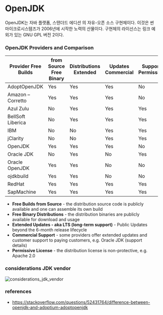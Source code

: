 # OpenJDK

OpenJDK는 자바 플랫폼, 스탠더드 에디션 의 자유-오픈 소스 구현체이다. 이것은 썬 마이크로시스템즈가 2006년에 시작한 노력의 산물이다. 구현체의 라이선스는 링크 예외가 있는 GNU GPL 버전 2이다.

### OpenJDK Providers and Comparison

|Provider Free Builds|from Source Free Binary|Distributions Extended|Updates Commercial|Support Permissive|License Website|
|------|---|---|---|---|---|
|AdoptOpenJDK|Yes|Yes|Yes|No|Yes|https://adoptopenjdk.net|
|Amazon – Corretto|Yes|Yes|Yes|No|Yes|https://aws.amazon.com/corretto|
|Azul Zulu|No|Yes|Yes|Yes|Yes|https://www.azul.com/downloads/zulu/|
|BellSoft Liberica|No|Yes|Yes|Yes|Yes|https://bell-sw.com/java.html|
|IBM|No|No|Yes|Yes|Yes|https://www.ibm.com/developerworks/java/jdk|
|jClarity|No|No|Yes|Yes|Yes|https://www.jclarity.com/adoptopenjdk-support/|
|OpenJDK|Yes|Yes|Yes|No|Yes|https://adoptopenjdk.net/upstream.html|
|Oracle JDK|No|Yes|No|Yes|No|https://www.oracle.com/technetwork/java/javase/downloads|
|Oracle OpenJDK|Yes|Yes|No|No|Yes|https://jdk.java.net|
|ojdkbuild|Yes|Yes|No|No|Yes|https://github.com/ojdkbuild/ojdkbuild|
|RedHat|Yes|Yes|Yes|Yes|Yes|https://developers.redhat.com/products/openjdk/overview|
|SapMachine|Yes|Yes|Yes|Yes|Yes|https://sap.github.io/SapMachine|

- **Free Builds from Source** - the distribution source code is publicly available and one can assemble its own build
- **Free Binary Distributions** - the distribution binaries are publicly available for download and usage
- **Extended Updates - aka LTS (long-term support)** - Public Updates beyond the 6-month release lifecycle
- **Commercial Support** - some providers offer extended updates and customer support to paying customers, e.g. Oracle JDK (support details)
- **Permissive License** - the distribution license is non-protective, e.g. Apache 2.0

### considerations JDK vendor
![considerations_jdk_vendor](https://i.stack.imgur.com/unKsY.png)

### references
- https://stackoverflow.com/questions/52431764/difference-between-openjdk-and-adoptium-adoptopenjdk
